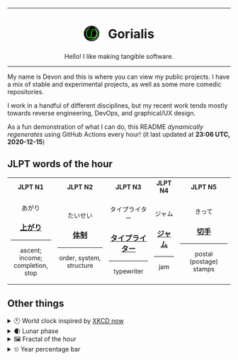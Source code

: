 ***

<h1 align="center">
<sub>
    <img src="readme/resources/avatar.png" height="36">
</sub>
&nbsp;
Gorialis
</h1>
<p align="center">
Hello! I like making tangible software.
</p>

***

My name is Devon and this is where you can view my public projects. I have a mix of stable and experimental projects, as well as some more comedic repositories.

I work in a handful of different disciplines, but my recent work tends mostly towards reverse engineering, DevOps, and graphical/UX design.

As a fun demonstration of what I can do, this README *dynamically regenerates* using GitHub Actions every hour! (it last updated at **23:06 UTC, 2020-12-15**)

<h2>JLPT words of the hour</h2>
<table>
    <tr>
        <th>JLPT N1</th>
        <th>JLPT N2</th>
        <th>JLPT N3</th>
        <th>JLPT N4</th>
        <th>JLPT N5</th>
    </tr>
    <tr>
        <td>
            <p align="center">あがり</p>
            <h3 align="center"><b><a href="https://jisho.org/search/%E4%B8%8A%E3%81%8C%E3%82%8A">上がり</a></b></h3>
            <hr>
            <p align="center">ascent;<br> income;<br> completion,<wbr> stop</p>
        </td>
        <td>
            <p align="center">たいせい</p>
            <h3 align="center"><b><a href="https://jisho.org/search/%E4%BD%93%E5%88%B6">体制</a></b></h3>
            <hr>
            <p align="center">order,<wbr> system,<wbr> structure</p>
        </td>
        <td>
            <p align="center">タイプライター</p>
            <h3 align="center"><b><a href="https://jisho.org/search/%E3%82%BF%E3%82%A4%E3%83%97%E3%83%A9%E3%82%A4%E3%82%BF%E3%83%BC">タイプライター</a></b></h3>
            <hr>
            <p align="center">typewriter</p>
        </td>
        <td>
            <p align="center">ジャム</p>
            <h3 align="center"><b><a href="https://jisho.org/search/%E3%82%B8%E3%83%A3%E3%83%A0">ジャム</a></b></h3>
            <hr>
            <p align="center">jam</p>
        </td>
        <td>
            <p align="center">きって</p>
            <h3 align="center"><b><a href="https://jisho.org/search/%E5%88%87%E6%89%8B">切手</a></b></h3>
            <hr>
            <p align="center">postal (postage) stamps</p>
        </td>
    </tr>
</table>

<h2>Other things</h2>
<details>
<summary>🕚  World clock inspired by <a href="https://xkcd.com/now">XKCD now</a></summary>

> <img src="generated/now.png" width="512">

</details>
<details>
<summary>🌒 Lunar phase</summary>

The moon is approximately 6.39% through its phase (Waxing Crescent).

</details>
<details>
<summary>&#x1f5bc; Fractal of the hour</summary>

> <img src="generated/fractal.png" width="512">

</details>
<details>
<summary>&#x23f2; Year percentage bar</summary>
<pre><code>2020 [███████████████████▁] 95.62%</code></pre>
</details>
